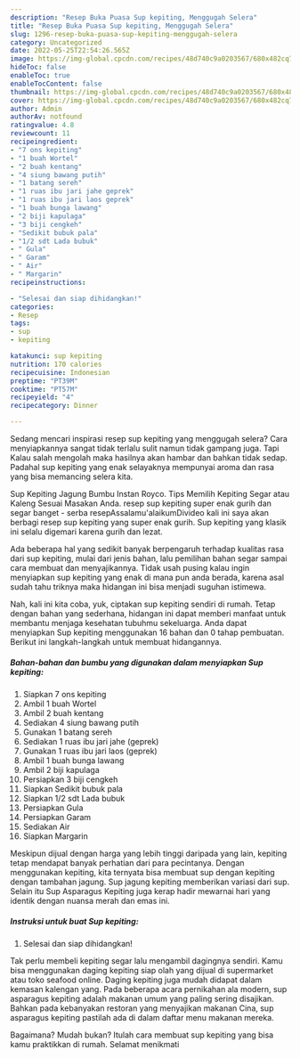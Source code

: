 ```yaml
---
description: "Resep Buka Puasa Sup kepiting, Menggugah Selera"
title: "Resep Buka Puasa Sup kepiting, Menggugah Selera"
slug: 1296-resep-buka-puasa-sup-kepiting-menggugah-selera
category: Uncategorized
date: 2022-05-25T22:54:26.565Z
image: https://img-global.cpcdn.com/recipes/48d740c9a0203567/680x482cq70/sup-kepiting-foto-resep-utama.jpg
hideToc: false
enableToc: true
enableTocContent: false
thumbnail: https://img-global.cpcdn.com/recipes/48d740c9a0203567/680x482cq70/sup-kepiting-foto-resep-utama.jpg
cover: https://img-global.cpcdn.com/recipes/48d740c9a0203567/680x482cq70/sup-kepiting-foto-resep-utama.jpg
author: Admin
authorAv: notfound
ratingvalue: 4.8
reviewcount: 11
recipeingredient:
- "7 ons kepiting"
- "1 buah Wortel"
- "2 buah kentang"
- "4 siung bawang putih"
- "1 batang sereh"
- "1 ruas ibu jari jahe geprek"
- "1 ruas ibu jari laos geprek"
- "1 buah bunga lawang"
- "2 biji kapulaga"
- "3 biji cengkeh"
- "Sedikit bubuk pala"
- "1/2 sdt Lada bubuk"
- " Gula"
- " Garam"
- " Air"
- " Margarin"
recipeinstructions:

- "Selesai dan siap dihidangkan!"
categories:
- Resep
tags:
- sup
- kepiting

katakunci: sup kepiting 
nutrition: 170 calories
recipecuisine: Indonesian
preptime: "PT39M"
cooktime: "PT57M"
recipeyield: "4"
recipecategory: Dinner

---
```



Sedang mencari inspirasi resep sup kepiting yang menggugah selera? Cara menyiapkannya sangat tidak terlalu sulit namun tidak gampang juga. Tapi Kalau salah mengolah maka hasilnya akan hambar dan bahkan tidak sedap. Padahal sup kepiting yang enak selayaknya mempunyai aroma dan rasa yang bisa memancing selera kita.


Sup Kepiting Jagung Bumbu Instan Royco. Tips Memilih Kepiting Segar atau Kaleng Sesuai Masakan Anda. resep sup kepiting super enak gurih dan segar banget - serba resepAssalamu&#39;alaikumDivideo kali ini saya akan berbagi resep sup kepiting yang super enak gurih. Sup kepiting yang klasik ini selalu digemari karena gurih dan lezat.

Ada beberapa hal yang sedikit banyak berpengaruh terhadap kualitas rasa dari sup kepiting, mulai dari jenis bahan, lalu pemilihan bahan segar sampai cara membuat dan menyajikannya. Tidak usah pusing kalau ingin menyiapkan sup kepiting yang enak di mana pun anda berada, karena asal sudah tahu triknya maka hidangan ini bisa menjadi suguhan istimewa.


Nah, kali ini kita coba, yuk, ciptakan sup kepiting sendiri di rumah. Tetap dengan bahan yang sederhana, hidangan ini dapat memberi manfaat untuk membantu menjaga kesehatan tubuhmu sekeluarga. Anda dapat menyiapkan Sup kepiting menggunakan 16 bahan dan 0 tahap pembuatan. Berikut ini langkah-langkah untuk membuat hidangannya.

<!--inarticleads1-->

##### Bahan-bahan dan bumbu yang digunakan dalam menyiapkan Sup kepiting:

1. Siapkan 7 ons kepiting
1. Ambil 1 buah Wortel
1. Ambil 2 buah kentang
1. Sediakan 4 siung bawang putih
1. Gunakan 1 batang sereh
1. Sediakan 1 ruas ibu jari jahe (geprek)
1. Gunakan 1 ruas ibu jari laos (geprek)
1. Ambil 1 buah bunga lawang
1. Ambil 2 biji kapulaga
1. Persiapkan 3 biji cengkeh
1. Siapkan Sedikit bubuk pala
1. Siapkan 1/2 sdt Lada bubuk
1. Persiapkan  Gula
1. Persiapkan  Garam
1. Sediakan  Air
1. Siapkan  Margarin


Meskipun dijual dengan harga yang lebih tinggi daripada yang lain, kepiting tetap mendapat banyak perhatian dari para pecintanya. Dengan menggunakan kepiting, kita ternyata bisa membuat sup dengan kepiting dengan tambahan jagung. Sup jagung kepiting memberikan variasi dari sup. Selain itu Sup Asparagus Kepiting juga kerap hadir mewarnai hari yang identik dengan nuansa merah dan emas ini. 

<!--inarticleads2-->

##### Instruksi untuk buat Sup kepiting:


1. Selesai dan siap dihidangkan!

Tak perlu membeli kepiting segar lalu mengambil dagingnya sendiri. Kamu bisa menggunakan daging kepiting siap olah yang dijual di supermarket atau toko seafood online. Daging kepiting juga mudah didapat dalam kemasan kalengan yang. Pada beberapa acara pernikahan ala modern, sup asparagus kepiting adalah makanan umum yang paling sering disajikan. Bahkan pada kebanyakan restoran yang menyajikan makanan Cina, sup asparagus kepiting pastilah ada di dalam daftar menu makanan mereka. 

Bagaimana? Mudah bukan? Itulah cara membuat sup kepiting yang bisa kamu praktikkan di rumah. Selamat menikmati
